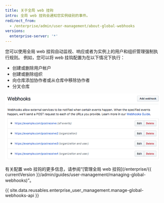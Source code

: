 ```yaml
---
title: 关于全局 web 挂钩
intro: 全局 web 挂钩会通知您实例级别的事件。
redirect_from:
  - /enterprise/admin/user-management/about-global-webhooks
versions:
  enterprise-server: '*'
---
```


您可以使用全局 web 挂钩自动监视、响应或者为实例上的用户和组织管理强制执行规则。 例如，您可以将 web 挂钩配置为在以下情况下执行：
- 创建或删除用户帐户
- 创建或删除组织
- 向仓库添加协作者或从仓库中移除协作者
- 分叉仓库

![全局 web 挂钩列表](/assets/images/enterprise/site-admin-settings/list-of-global-webhooks.png)

有关配置 web 挂钩的更多信息，请参阅“[管理全局 web 挂钩](/enterprise/{{ currentVersion }}/admin/guides/user-management/managing-global-webhooks)”。

{{ site.data.reusables.enterprise_user_management.manage-global-webhooks-api }}
